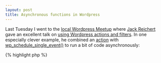 ```yaml
---
layout: post
title: Asynchronous functions in Wordpress
---
```

Last Tuesday I went to the [local Wordpress Meetup](http://wpnyc.org/) where [Jack Reichert](http://www.jackreichert.com/) gave an excellent talk on [using Wordpress actions and filters](http://www.jackreichert.com/2013/05/22/turning-tricks-using-action-and-filter-hooks-in-wordpress/). In one especially clever example, he combined an [action](http://codex.wordpress.org/Plugin_API/Action_Reference) with [wp_schedule_single_event()](http://codex.wordpress.org/Function_Reference/wp_schedule_single_event) to run a bit of code asynchronously:

{% highlight php %}
<?php
function MY_CRON(){
  wp_schedule_single_event(time(), 'MY_ACTION');
}
add_action('save_post', 'MY_CRON');
 
function MY_FUNCTION(){
  // YOUR CODE HERE
}
add_action('MY_ACTION', 'MY_FUNCTION');
{% endhighlight %}

After a post is saved, MY_FUNCTION() is scheduled to run the next time Wordpress’s pseudo-cron system is activated[^cron]. This would be useful if MY_FUNCTION() was going to do something that would take a long time[^examples]. Instead of forcing the user to wait for MY_FUNCTION() to finish, they’ll see that the post saved immediately and can go about their business. 

This example uses save_post, but you could tie it to any of the [other Wordpress actions](http://codex.wordpress.org/Plugin_API/Action_Reference) that are available.

[^cron]: Wordpress’s pseudo-cron is run when a page is loaded on your site. If you get low traffic, your cron jobs may not be run anytime close to when you intended. You can use a plugin like [Cron View](http://wordpress.org/plugins/cron-view/) to see what’s scheduled.

[^examples]: Anything involving data transfers with another server would be a good candidate.